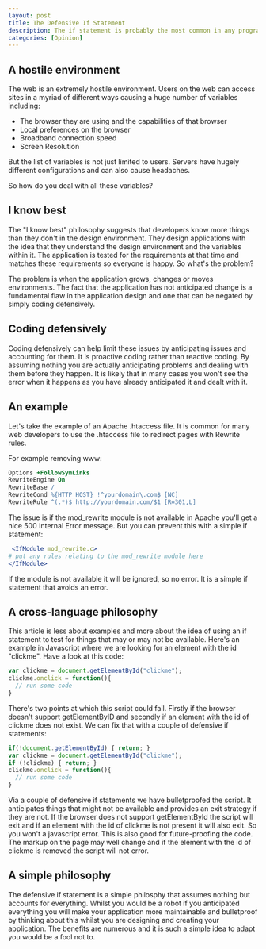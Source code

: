 ```yaml
--- 
layout: post
title: The Defensive If Statement
description: The if statement is probably the most common in any programming language. But using it with a defensive philosphy can make applications more bulletproof and extensible.
categories: [Opinion]
---
```

## A hostile environment

The web is an extremely hostile environment. Users on the web can access sites in a myriad of different ways causing a huge number of variables including:

*   The browser they are using and the capabilities of that browser
*   Local preferences on the browser 
*   Broadband connection speed
*   Screen Resolution

But the list of variables is not just limited to users. Servers have hugely different configurations and can also cause headaches.

So how do you deal with all these variables?

## I know best

The "I know best" philosophy suggests that developers know more things than they don't in the design environment. They design applications with the idea that they understand the design environment and the variables within it. The application is tested for the requirements at that time and matches these requirements so everyone is happy. So what's the problem?

The problem is when the application grows, changes or moves environments. The fact that the application has not anticipated change is a fundamental flaw in the application design and one that can be negated by simply coding defensively. 

## Coding defensively

Coding defensively can help limit these issues by anticipating issues and accounting for them. It is proactive coding rather than reactive coding. By assuming nothing you are actually anticipating problems and dealing with them before they happen. It is likely that in many cases you won't see the error when it happens as you have already anticipated it and dealt with it. 

## An example

Let's take the example of an Apache .htaccess file. It is common for many web developers to use the .htaccess file to redirect pages with Rewrite rules.

For example removing www: 

``` apache 
Options +FollowSymLinks
RewriteEngine On
RewriteBase /
RewriteCond %{HTTP_HOST} !^yourdomain\.com$ [NC]
RewriteRule ^(.*)$ http://yourdomain.com/$1 [R=301,L]
``` 

The issue is if the mod_rewrite module is not available in Apache you'll get a nice 500 Internal Error message. But you can prevent this with a simple if statement: 

``` apache 
 <IfModule mod_rewrite.c>
# put any rules relating to the mod_rewrite module here 
</IfModule>
``` 

If the module is not available it will be ignored, so no error. It is a simple if statement that avoids an error. 

## A cross-language philosophy

This article is less about examples and more about the idea of using an if statement to test for things that may or may not be available. Here's an example in Javascript where we are looking for an element with the id "clickme". Have a look at this code: 

``` javascript 
var clickme = document.getElementById("clickme");
clickme.onclick = function(){
  // run some code
} 
``` 

There's two points at which this script could fail. Firstly if the browser doesn't support getElementByID and secondly if an element with the id of clickme does not exist. We can fix that with a couple of defensive if statements: 

``` javascript 
if(!document.getElementById) { return; }
var clickme = document.getElementById("clickme");
if (!clickme) { return; }
clickme.onclick = function(){
  // run some code
}
``` 

Via a couple of defensive if statements we have bulletproofed the script. It anticipates things that might not be available and provides an exit strategy if they are not. If the browser does not support getElementById the script will exit and if an element with the id of clickme is not present it will also exit. So you won't a javascript error. This is also good for future-proofing the code. The markup on the page may well change and if the element with the id of clickme is removed the script will not error. 

## A simple philosophy

The defensive if statement is a simple philosphy that assumes nothing but accounts for everything. Whilst you would be a robot if you anticipated everything you will make your application more maintainable and bulletproof by thinking about this whilst you are designing and creating your application. The benefits are numerous and it is such a simple idea to adapt you would be a fool not to.
